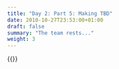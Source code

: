 ```yaml
---
title: "Day 2: Part 5: Making TBD"
date: 2010-10-27T23:53:00+01:00
draft: false
summary: "The team rests..."
weight: 3
---
```




{{<imageToClickGlobal imgPosition = "left" imagePath = "/img/Screen Shot 2023-03-09 at 8.31.40 PM.png" Capition ="The team rest, now with Silivus's wolf"  width = "60%" >}}
